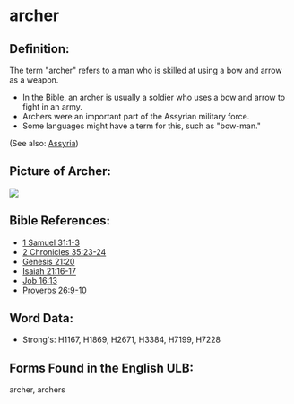 # archer

## Definition:

The term "archer" refers to a man who is skilled at using a bow and arrow as a weapon.

* In the Bible, an archer is usually a soldier who uses a bow and arrow to fight in an army.
* Archers were an important part of the Assyrian military force.
* Some languages might have a term for this, such as "bow-man."

(See also: [Assyria](../names/assyria.md))

## Picture of Archer:

<a href="https://content.bibletranslationtools.org/WycliffeAssociates/en_tw/raw/branch/master/PNGs/a/Archer.png"><img src="https://content.bibletranslationtools.org/WycliffeAssociates/en_tw/raw/branch/master/PNGs/a/Archer.png" ></a>

## Bible References:

* [1 Samuel 31:1-3](rc://en/tn/help/1sa/31/01)
* [2 Chronicles 35:23-24](rc://en/tn/help/2ch/35/23)
* [Genesis 21:20](rc://en/tn/help/gen/21/20)
* [Isaiah 21:16-17](rc://en/tn/help/isa/21/16)
* [Job 16:13](rc://en/tn/help/job/16/13)
* [Proverbs 26:9-10](rc://en/tn/help/pro/26/09)

## Word Data:

* Strong's: H1167, H1869, H2671, H3384, H7199, H7228

## Forms Found in the English ULB:

archer, archers
